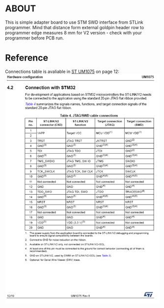 # ABOUT  
This is simple adapter board to use STM SWD interface from STLink programmer. Mind that distance form external goldpin header row to programmer edge measures 8 mm for V2 version - check with your programmer before PCB run.

# Reference

Connections table is avaliable in [ST UM1075](https://www.st.com/content/ccc/resource/technical/document/user_manual/65/e0/44/72/9e/34/41/8d/DM00026748.pdf/files/DM00026748.pdf/jcr:content/translations/en.DM00026748.pdf) on page 12:  
![Connections matrix snippet](img/Connections.PNG)



